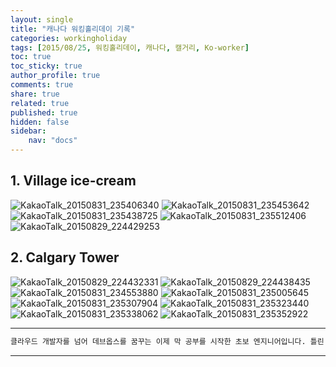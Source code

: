 ```yaml
---
layout: single
title: "캐나다 워킹홀리데이 기록"
categories: workingholiday
tags: [2015/08/25, 워킹홀리데이, 캐나다, 캘거리, Ko-worker]
toc: true
toc_sticky: true
author_profile: true
comments: true
share: true
related: true
published: true
hidden: false
sidebar: 
    nav: "docs"
---
```


## 1. Village ice-cream

![KakaoTalk_20150831_235406340](https://user-images.githubusercontent.com/124491456/230724877-654805de-36fc-45d2-b6df-574722bc754c.jpg)
![KakaoTalk_20150831_235453642](https://user-images.githubusercontent.com/124491456/230724883-d0373c4d-dd0e-4fff-b309-a363a1bd2238.jpg)
![KakaoTalk_20150831_235438725](https://user-images.githubusercontent.com/124491456/230724898-5de95bb3-1f48-4001-ba4c-e2e9e4ee80a4.jpg)
![KakaoTalk_20150831_235512406](https://user-images.githubusercontent.com/124491456/230724901-840677fc-dcf3-4edc-b931-10ad20943a4b.jpg)
![KakaoTalk_20150829_224429253](https://user-images.githubusercontent.com/124491456/230724908-e945859d-1be6-47fc-9bfe-193fe0084d53.jpg)

## 2. Calgary Tower

![KakaoTalk_20150829_224432331](https://user-images.githubusercontent.com/124491456/230724945-b7744c85-8759-4806-8823-4c311d300ab2.jpg)
![KakaoTalk_20150829_224438435](https://user-images.githubusercontent.com/124491456/230724956-f3643dd4-2676-4083-9779-77d4a19eefdf.jpg)
![KakaoTalk_20150831_234553880](https://user-images.githubusercontent.com/124491456/230724964-6a9675f8-3e1b-402d-80b1-aabc4b2bcd5c.jpg)
![KakaoTalk_20150831_235005645](https://user-images.githubusercontent.com/124491456/230724976-311244f5-0696-4aba-a2b6-7fb41a2a0f63.jpg)
![KakaoTalk_20150831_235307904](https://user-images.githubusercontent.com/124491456/230724990-3df22b8a-b2e5-4368-aae9-4329f1005b63.jpg)
![KakaoTalk_20150831_235323440](https://user-images.githubusercontent.com/124491456/230724993-7528fd4c-92ae-4ddb-ae24-5d0d08b17bb2.jpg)
![KakaoTalk_20150831_235338062](https://user-images.githubusercontent.com/124491456/230725000-45d38bfb-ad8a-4a3b-84d4-5a566000d10f.jpg)
![KakaoTalk_20150831_235352922](https://user-images.githubusercontent.com/124491456/230725003-15105a0b-7e77-4001-9747-7b2dd5e930f4.jpg)

---

```bash
클라우드 개발자를 넘어 데브옵스를 꿈꾸는 이제 막 공부를 시작한 초보 엔지니어입니다. 틀린 점이 있으면 친절하게 댓글 부탁드립니다. :)
```

---
